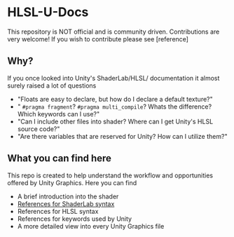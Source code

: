 # HLSL-U-Docs
This repository is NOT official and is community driven. Contributions are very welcome! If you wish to contribute please see [reference]

## Why?
If you once looked into Unity's ShaderLab/HLSL/ documentation it almost surely raised a lot of questions   
- "Floats are easy to declare, but how do I declare a default texture?"
- "
```#pragma fragment```?
```#pragma multi_compile```?
Whats the difference? Which keywords can I use?"
- "Can I include other files into shader? Where can I get Unity's HLSL source code?"
- "Are there variables that are reserved for Unity? How can I utilize them?" 

## What you can find here
This repo is created to help understand the workflow and opportunities offered by Unity Graphics. Here you can find
- A brief introduction into the shader 
- [References for ShaderLab syntax](./ShaderLab)
- References for HLSL syntax
- References for keywords used by Unity
- A more detailed view into every Unity Graphics file